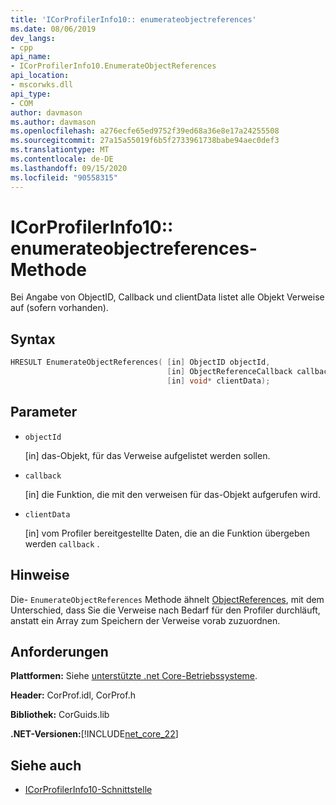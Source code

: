 ```yaml
---
title: 'ICorProfilerInfo10:: enumerateobjectreferences'
ms.date: 08/06/2019
dev_langs:
- cpp
api_name:
- ICorProfilerInfo10.EnumerateObjectReferences
api_location:
- mscorwks.dll
api_type:
- COM
author: davmason
ms.author: davmason
ms.openlocfilehash: a276ecfe65ed9752f39ed68a36e8e17a24255508
ms.sourcegitcommit: 27a15a55019f6b5f2733961738babe94aec0def3
ms.translationtype: MT
ms.contentlocale: de-DE
ms.lasthandoff: 09/15/2020
ms.locfileid: "90558315"
---
```

# <a name="icorprofilerinfo10enumerateobjectreferences-method"></a>ICorProfilerInfo10:: enumerateobjectreferences-Methode

Bei Angabe von ObjectID, Callback und clientData listet alle Objekt Verweise auf (sofern vorhanden).

## <a name="syntax"></a>Syntax

```cpp
HRESULT EnumerateObjectReferences( [in] ObjectID objectId,
                                   [in] ObjectReferenceCallback callback,
                                   [in] void* clientData);
```

## <a name="parameters"></a>Parameter

- `objectId`

  \[in] das-Objekt, für das Verweise aufgelistet werden sollen.

- `callback`

  \[in] die Funktion, die mit den verweisen für das-Objekt aufgerufen wird.

- `clientData`

  \[in] vom Profiler bereitgestellte Daten, die an die Funktion übergeben werden `callback` .

## <a name="remarks"></a>Hinweise

Die- `EnumerateObjectReferences` Methode ähnelt [ObjectReferences](icorprofilercallback-objectreferences-method.md), mit dem Unterschied, dass Sie die Verweise nach Bedarf für den Profiler durchläuft, anstatt ein Array zum Speichern der Verweise vorab zuzuordnen.

## <a name="requirements"></a>Anforderungen

**Plattformen:** Siehe [unterstützte .net Core-Betriebssysteme](../../../core/install/windows.md?pivots=os-windows).

**Header:** CorProf.idl, CorProf.h

**Bibliothek:** CorGuids.lib

**.NET-Versionen:**[!INCLUDE[net_core_22](../../../../includes/net-core-30-md.md)]

## <a name="see-also"></a>Siehe auch

- [ICorProfilerInfo10-Schnittstelle](icorprofilerinfo10-interface.md)
